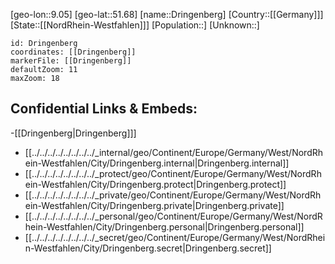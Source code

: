 ﻿---
location: [51.68,9.05]
mapzoom: [7,12] 
mapmarker: city 
type: City
tags:
- geo/City


SpocWebEntityId: 29884
isDeleted: false
confidential: public

---
[geo-lon::9.05]
[geo-lat::51.68]
[name::Dringenberg]
[Country::[[Germany]]]
[State::[[NordRhein-Westfahlen]]]
[Population::]
[Unknown::]


```leaflet
id: Dringenberg
coordinates: [[Dringenberg]]
markerFile: [[Dringenberg]]
defaultZoom: 11 
maxZoom: 18
```


## Confidential Links & Embeds: 
-[[Dringenberg|Dringenberg]]] 
- [[../../../../../../../../_internal/geo/Continent/Europe/Germany/West/NordRhein-Westfahlen/City/Dringenberg.internal|Dringenberg.internal]] 
- [[../../../../../../../../_protect/geo/Continent/Europe/Germany/West/NordRhein-Westfahlen/City/Dringenberg.protect|Dringenberg.protect]] 
- [[../../../../../../../../_private/geo/Continent/Europe/Germany/West/NordRhein-Westfahlen/City/Dringenberg.private|Dringenberg.private]] 
- [[../../../../../../../../_personal/geo/Continent/Europe/Germany/West/NordRhein-Westfahlen/City/Dringenberg.personal|Dringenberg.personal]] 
- [[../../../../../../../../_secret/geo/Continent/Europe/Germany/West/NordRhein-Westfahlen/City/Dringenberg.secret|Dringenberg.secret]] 
